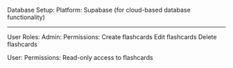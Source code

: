 Database Setup:
  Platform:
    Supabase (for cloud-based database functionality)

-------------------------------------------------

User Roles:
Admin:
  Permissions:
    Create flashcards
    Edit flashcards
    Delete flashcards

User:
  Permissions:
    Read-only access to flashcards
